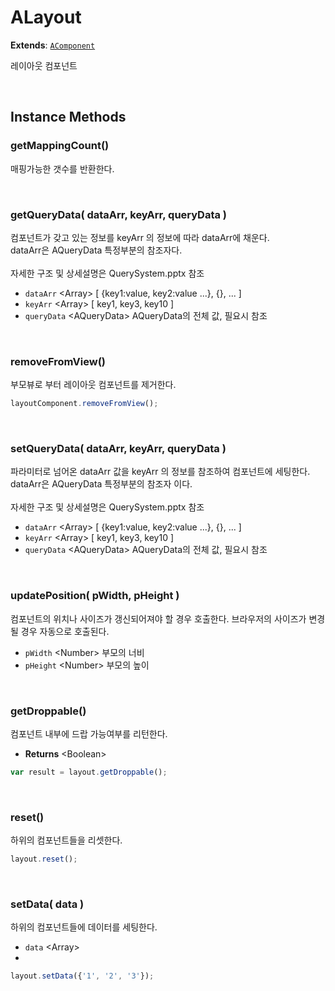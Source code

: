 # ALayout
**Extends**: [`AComponent`](AComponent.md#AComponent)

레이아웃 컴포넌트

<br/>

## Instance Methods

### getMappingCount()

매핑가능한 갯수를 반환한다.

<br/>

### getQueryData( dataArr, keyArr, queryData )

컴포넌트가 갖고 있는 정보를 keyArr 의 정보에 따라 dataArr에 채운다.<br/>dataArr은 AQueryData 특정부분의 참조자다.<br/><br/>자세한 구조 및 상세설명은 QuerySystem.pptx 참조

- `dataArr` \<Array> [ {key1:value, key2:value ...}, {}, ... ]
- `keyArr` \<Array> [ key1, key3, key10 ]
- `queryData` \<AQueryData> AQueryData의 전체 값, 필요시 참조

<br/>

### removeFromView()

부모뷰로 부터 레이아웃 컴포넌트를 제거한다.

```js
layoutComponent.removeFromView();
```

<br/>

### setQueryData( dataArr, keyArr, queryData )

파라미터로 넘어온 dataArr 값을 keyArr 의 정보를 참조하여 컴포넌트에 세팅한다. <br/>dataArr은 AQueryData 특정부분의 참조자 이다.<br/><br/>자세한 구조 및 상세설명은 QuerySystem.pptx 참조


- `dataArr` \<Array> [ {key1:value, key2:value ...}, {}, ... ]
- `keyArr` \<Array> [ key1, key3, key10 ]
- `queryData` \<AQueryData> AQueryData의 전체 값, 필요시 참조

<br/>

### updatePosition( pWidth, pHeight )

컴포넌트의 위치나 사이즈가 갱신되어져야 할 경우 호출한다. 브라우저의 사이즈가 변경될 경우 자동으로 호출된다.

- `pWidth` \<Number> 부모의 너비
- `pHeight` \<Number> 부모의 높이

<br/>


### getDroppable()

컴포넌트 내부에 드랍 가능여부를 리턴한다.

- **Returns** \<Boolean>

```js
var result = layout.getDroppable();
```

<br/>


### reset()

하위의 컴포넌트들을 리셋한다.

```js
layout.reset();
```

<br/>


### setData( data )

하위의 컴포넌트들에 데이터를 세팅한다.

- `data` \<Array>
- 
```js
layout.setData({'1', '2', '3'});
```

<br/>
<br/>
